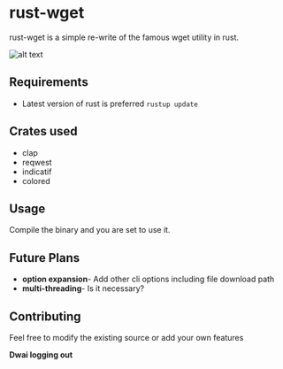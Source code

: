# rust-wget
rust-wget is a simple re-write of the famous wget utility in rust.

![alt text](https://github.com/raydwaipayan/rust-wget/blob/master/ex1.png)

## Requirements
* Latest version of rust is preferred
        ```rustup update```

## Crates used
* clap 
* reqwest
* indicatif
* colored

## Usage

Compile the binary and you are set to use it.

## Future Plans
* **option expansion**- Add other cli options including file download path
* **multi-threading**- Is it necessary?

## Contributing
Feel free to modify the existing source or add your own features

**Dwai logging out**
